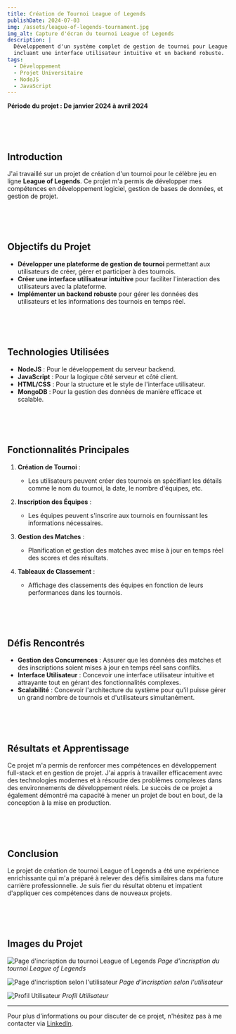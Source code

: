 ```yaml
---
title: Création de Tournoi League of Legends
publishDate: 2024-07-03
img: /assets/league-of-legends-tournament.jpg
img_alt: Capture d'écran du tournoi League of Legends
description: |
  Développement d'un système complet de gestion de tournoi pour League of Legends, 
  incluant une interface utilisateur intuitive et un backend robuste.
tags:
  - Développement
  - Projet Universitaire
  - NodeJS
  - JavaScript
---
```


**Période du projet : De janvier 2024 à avril 2024**

<br>
<br>
<br>

## Introduction

J'ai travaillé sur un projet de création d'un tournoi pour le célèbre jeu en ligne **League of Legends**. Ce projet m'a permis de développer mes compétences en développement logiciel, gestion de bases de données, et gestion de projet.

<br>
<br>
<br>

## Objectifs du Projet

- **Développer une plateforme de gestion de tournoi** permettant aux utilisateurs de créer, gérer et participer à des tournois.
- **Créer une interface utilisateur intuitive** pour faciliter l'interaction des utilisateurs avec la plateforme.
- **Implémenter un backend robuste** pour gérer les données des utilisateurs et les informations des tournois en temps réel.

<br>
<br>
<br>

## Technologies Utilisées

- **NodeJS** : Pour le développement du serveur backend.
- **JavaScript** : Pour la logique côté serveur et côté client.
- **HTML/CSS** : Pour la structure et le style de l'interface utilisateur.
- **MongoDB** : Pour la gestion des données de manière efficace et scalable.

<br>
<br>
<br>

## Fonctionnalités Principales

1. **Création de Tournoi** :
   - Les utilisateurs peuvent créer des tournois en spécifiant les détails comme le nom du tournoi, la date, le nombre d'équipes, etc.
   
2. **Inscription des Équipes** :
   - Les équipes peuvent s'inscrire aux tournois en fournissant les informations nécessaires.
   
3. **Gestion des Matches** :
   - Planification et gestion des matches avec mise à jour en temps réel des scores et des résultats.
   
4. **Tableaux de Classement** :
   - Affichage des classements des équipes en fonction de leurs performances dans les tournois.

<br>
<br>
<br>

## Défis Rencontrés

- **Gestion des Concurrences** : Assurer que les données des matches et des inscriptions soient mises à jour en temps réel sans conflits.
- **Interface Utilisateur** : Concevoir une interface utilisateur intuitive et attrayante tout en gérant des fonctionnalités complexes.
- **Scalabilité** : Concevoir l'architecture du système pour qu'il puisse gérer un grand nombre de tournois et d'utilisateurs simultanément.

<br>
<br>
<br>

## Résultats et Apprentissage

Ce projet m'a permis de renforcer mes compétences en développement full-stack et en gestion de projet. J'ai appris à travailler efficacement avec des technologies modernes et à résoudre des problèmes complexes dans des environnements de développement réels. Le succès de ce projet a également démontré ma capacité à mener un projet de bout en bout, de la conception à la mise en production.

<br>
<br>
<br>

## Conclusion

Le projet de création de tournoi League of Legends a été une expérience enrichissante qui m'a préparé à relever des défis similaires dans ma future carrière professionnelle. Je suis fier du résultat obtenu et impatient d'appliquer ces compétences dans de nouveaux projets.

<br>
<br>
<br>

## Images du Projet

![Page d'incrisption du tournoi League of Legends](/assets/capture1-league-of-legends-tournament.jpg)
*Page d'incrisption du tournoi League of Legends*

![Page d'incrisption selon l'utilisateur](/assets/capture2-league-of-legends-tournament.jpg)
*Page d'incrisption selon l'utilisateur*

![Profil Utilisateur](/assets/capture3-league-of-legends-tournament.jpg)
*Profil Utilisateur*

---

Pour plus d'informations ou pour discuter de ce projet, n'hésitez pas à me contacter via [LinkedIn](https://www.linkedin.com/in/mehdi-hamiche-a0a555232).